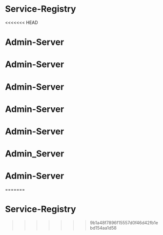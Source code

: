 # Service-Registry
<<<<<<< HEAD
# Admin-Server
# Admin-Server
# Admin-Server
# Admin-Server
# Admin-Server
# Admin_Server
# Admin-Server
=======
# Service-Registry
>>>>>>> 9b1a48f7896f15557d0f46d42fb1ebd154aa1d58
